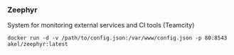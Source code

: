 ### Zeephyr

System for monitoring external services and CI tools (Teamcity)

```
docker run -d -v /path/to/config.json:/var/www/config.json -p 80:8543 akel/zeephyr:latest
```
